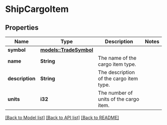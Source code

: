 # ShipCargoItem

## Properties

Name | Type | Description | Notes
------------ | ------------- | ------------- | -------------
**symbol** | [**models::TradeSymbol**](TradeSymbol.md) |  | 
**name** | **String** | The name of the cargo item type. | 
**description** | **String** | The description of the cargo item type. | 
**units** | **i32** | The number of units of the cargo item. | 

[[Back to Model list]](../README.md#documentation-for-models) [[Back to API list]](../README.md#documentation-for-api-endpoints) [[Back to README]](../README.md)



